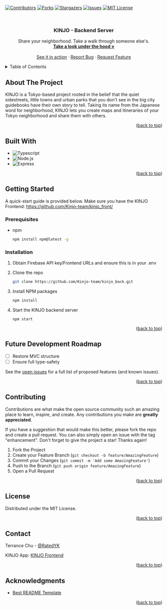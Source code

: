 <!-- PROJECT SHIELDS -->
<!--
*** I'm using markdown "reference style" links for readability.
*** Reference links are enclosed in brackets [ ] instead of parentheses ( ).
*** See the bottom of this document for the declaration of the reference variables
*** for contributors-url, forks-url, etc. This is an optional, concise syntax you may use.
*** https://www.markdownguide.org/basic-syntax/#reference-style-links
-->
[![Contributors][contributors-shield]][contributors-url]
[![Forks][forks-shield]][forks-url]
[![Stargazers][stars-shield]][stars-url]
[![Issues][issues-shield]][issues-url]
[![MIT License][license-shield]][license-url]

<!-- PROJECT LOGO -->
<br />
<div align="center">
  <a href="https://github.com/Kinjo-team/kinjo_back">
<!--    <img src="images/logo.png" alt="Logo" width="80" height="80">
-->  </a>

<h3 align="center"> KINJO - Backend Server </h3>

  <p align="center">
    Share your neighborhood. Take a walk through someone else's.
    <br />
    <a href="https://github.com/Kinjo-team/kinjo_back"><strong>Take a look under the hood »</strong></a>
    <br />
    <br />
    <a href="https://github.com/Kinjo-team/kinjo_back">See it in action</a>
    ·
    <a href="https://github.com/Kinjo-team/kinjo_back/issues">Report Bug</a>
    ·
    <a href="https://github.com/Kinjo-team/kinjo_back/issues">Request Feature</a>
  </p>
</div>


<!-- TABLE OF CONTENTS -->
<details>
  <summary>Table of Contents</summary>
  <ol>
    <li>
      <a href="#about-the-project">About KINJO</a>
      <ul>
        <li><a href="#built-with">Built With</a></li>
      </ul>
    </li>
    <li>
      <a href="#getting-started">Getting Started</a>
      <ul>
        <li><a href="#prerequisites">Prerequisites</a></li>
        <li><a href="#installation">Installation</a></li>
      </ul>
    </li>
    <li><a href="#usage">Usage</a></li>
    <li><a href="#roadmap">Roadmap</a></li>
    <li><a href="#contributing">Contributing</a></li>
    <li><a href="#license">License</a></li>
    <li><a href="#contact">Contact</a></li>
    <li><a href="#acknowledgments">Acknowledgments</a></li>
  </ol>
</details>


<!-- ABOUT THE PROJECT -->
## About The Project

<!--[![Kinjo Screen Shot][product-screenshot]](https://example.com)
-->
<!--Here's a blank template to get started: To avoid retyping too much info. Do a search and replace with your text editor for the following: `github_username`, `repo_name`, `twitter_handle`, `linkedin_username`, `email_client`, `email`, `project_title`, `project_description`-->

KINJO is a Tokyo-based project rooted in the belief that the quiet sidestreets, little towns and urban parks that you don't see in the big city guidebooks have their own story to tell. Taking its name from the Japanese word for neighborhood, KINJO lets you create maps and itineraries of your Tokyo neighborhood and share them with others.


<p align="right">(<a href="#readme-top">back to top</a>)</p>


## Built With

* ![Typescript]
* ![Node.js][NodeJS]
* ![Express][Express.js]


<p align="right">(<a href="#readme-top">back to top</a>)</p>


<!-- GETTING STARTED -->
## Getting Started

A quick-start guide is provided below.
Make sure you have the KINJO Frontend: <a> https://github.com/Kinjo-team/kinjo_front/ </a>

### Prerequisites

* npm
  ```sh
  npm install npm@latest -g
  ```

### Installation

1. Obtain Firebase API key/Frontend URLs and ensure this is in your .env

2. Clone the repo
   ```sh
   git clone https://github.com/Kinjo-team/kinjo_back.git
   ```
3. Install NPM packages
   ```sh
   npm install
   ```
4. Start the KINJO backend server
   ```
   npm start
   ```

<p align="right">(<a href="#readme-top">back to top</a>)</p>

<!-- USAGE EXAMPLES -->
<!--## Usage

Use this space to show useful examples of how a project can be used. Additional screenshots, code examples and demos work well in this space. You may also link to more resources.

_For more examples, please refer to the [Documentation](https://example.com)_

<p align="right">(<a href="#readme-top">back to top</a>)</p>

-->

<!-- ROADMAP -->
## Future Development Roadmap

- [ ] Restore MVC structure
- [ ] Ensure full type-safety

<!--- [ ] Feature 3
    - [ ] Nested Feature-->

See the [open issues](https://github.com/Kinjo-team/kinjo_back/issues) for a full list of proposed features (and known issues).

<p align="right">(<a href="#readme-top">back to top</a>)</p>


<!-- CONTRIBUTING -->
## Contributing

Contributions are what make the open source community such an amazing place to learn, inspire, and create. Any contributions you make are **greatly appreciated**.

If you have a suggestion that would make this better, please fork the repo and create a pull request. You can also simply open an issue with the tag "enhancement".
Don't forget to give the project a star! Thanks again!

1. Fork the Project
2. Create your Feature Branch (`git checkout -b feature/AmazingFeature`)
3. Commit your Changes (`git commit -m 'Add some AmazingFeature'`)
4. Push to the Branch (`git push origin feature/AmazingFeature`)
5. Open a Pull Request

<p align="right">(<a href="#readme-top">back to top</a>)</p>


<!-- LICENSE -->
## License

Distributed under the MIT License. 
<!--See `LICENSE.txt` for more information.-->

<p align="right">(<a href="#readme-top">back to top</a>)</p>


<!-- CONTACT -->
## Contact

Terrance Chu - [@RatedYK](https://github.com/RatedYK)

KINJO App: [KINJO Frontend](https://github.com/Kinjo-team/kinjo_front/)

<p align="right">(<a href="#readme-top">back to top</a>)</p>


<!-- ACKNOWLEDGMENTS -->
## Acknowledgments

* [Best README Template](https://github.com/othneildrew/Best-README-Template#readme)

<p align="right">(<a href="#readme-top">back to top</a>)</p>


<!-- MARKDOWN LINKS & IMAGES -->
<!-- https://www.markdownguide.org/basic-syntax/#reference-style-links -->
[contributors-shield]: https://img.shields.io/github/contributors/othneildrew/Best-README-Template.svg?style=for-the-badge
[contributors-url]: https://github.com/Kinjo-team/kinjo_back/graphs/contributors
[forks-shield]: https://img.shields.io/github/forks/othneildrew/Best-README-Template.svg?style=for-the-badge
[forks-url]: https://github.com/Kinjo-team/kinjo_back/network/members
[stars-shield]: https://img.shields.io/github/stars/othneildrew/Best-README-Template.svg?style=for-the-badge
[stars-url]: https://github.com/Kinjo-team/kinjo_back/stargazers
[issues-shield]: https://img.shields.io/github/issues/othneildrew/Best-README-Template.svg?style=for-the-badge
[issues-url]: https://github.com/Kinjo-team/kinjo_back/issues
[license-shield]: https://img.shields.io/github/license/othneildrew/Best-README-Template.svg?style=for-the-badge
[license-url]: https://github.com/Kinjo-team/kinjo_back/blob/master/LICENSE.txt
[linkedin-shield]: https://img.shields.io/badge/-LinkedIn-black.svg?style=for-the-badge&logo=linkedin&colorB=555
[linkedin-url]: https://linkedin.com/in/othneildrew
[product-screenshot]: images/screenshot.png
[Next.js]: https://img.shields.io/badge/next.js-000000?style=for-the-badge&logo=nextdotjs&logoColor=white
[Next-url]: https://nextjs.org/
[React.js]: https://img.shields.io/badge/React-20232A?style=for-the-badge&logo=react&logoColor=61DAFB
[React-url]: https://reactjs.org/
[Vue.js]: https://img.shields.io/badge/Vue.js-35495E?style=for-the-badge&logo=vuedotjs&logoColor=4FC08D
[Vue-url]: https://vuejs.org/
[Angular.io]: https://img.shields.io/badge/Angular-DD0031?style=for-the-badge&logo=angular&logoColor=white
[Angular-url]: https://angular.io/
[Svelte.dev]: https://img.shields.io/badge/Svelte-4A4A55?style=for-the-badge&logo=svelte&logoColor=FF3E00
[Svelte-url]: https://svelte.dev/
[Laravel.com]: https://img.shields.io/badge/Laravel-FF2D20?style=for-the-badge&logo=laravel&logoColor=white
[Laravel-url]: https://laravel.com
[Bootstrap.com]: https://img.shields.io/badge/Bootstrap-563D7C?style=for-the-badge&logo=bootstrap&logoColor=white
[Bootstrap-url]: https://getbootstrap.com
[JQuery.com]: https://img.shields.io/badge/jQuery-0769AD?style=for-the-badge&logo=jquery&logoColor=white
[JQuery-url]: https://jquery.com 
[Typescript]: https://shields.io/badge/TypeScript-3178C6?logo=TypeScript&logoColor=FFF&style=flat-square
[Typescript-url]: https://www.typescriptlang.org/
[Postgres]: https://img.shields.io/badge/postgres-%23316192.svg?style=for-the-badge&logo=postgresql&logoColor=white
[Express.js]: https://img.shields.io/badge/express.js-%23404d59.svg?style=for-the-badge&logo=express&logoColor=%2361DAFB
[NodeJS]: https://img.shields.io/badge/node.js-6DA55F?style=for-the-badge&logo=node.js&logoColor=white
[Nodemon]: https://img.shields.io/badge/NODEMON-%23323330.svg?style=for-the-badge&logo=nodemon&logoColor=%BBDEAD
